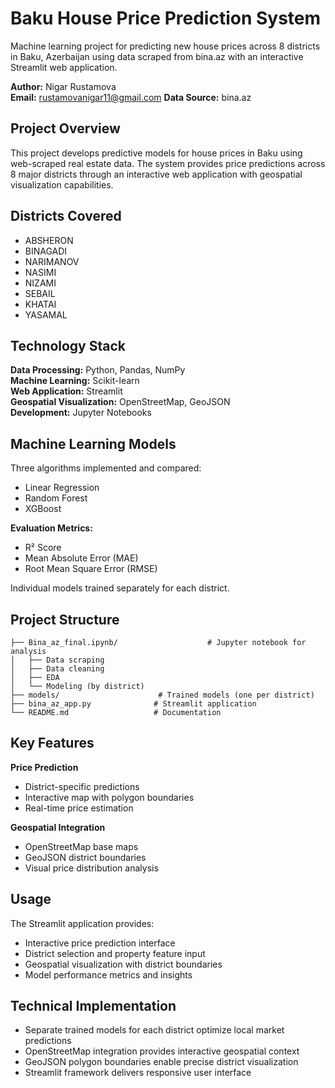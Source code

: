 # Baku House Price Prediction System

Machine learning project for predicting new house prices across 8 districts in Baku, Azerbaijan using data scraped from bina.az with an interactive Streamlit web application.

**Author:** Nigar Rustamova  
**Email:** rustamovanigar11@gmail.com
**Data Source:** bina.az

## Project Overview

This project develops predictive models for house prices in Baku using web-scraped real estate data. The system provides price predictions across 8 major districts through an interactive web application with geospatial visualization capabilities.

## Districts Covered

- ABSHERON
- BINAGADI
- NARIMANOV
- NASIMI
- NIZAMI
- SEBAIL
- KHATAI
- YASAMAL

## Technology Stack

**Data Processing:** Python, Pandas, NumPy  
**Machine Learning:** Scikit-learn  
**Web Application:** Streamlit  
**Geospatial Visualization:** OpenStreetMap, GeoJSON  
**Development:** Jupyter Notebooks

## Machine Learning Models

Three algorithms implemented and compared:
- Linear Regression
- Random Forest  
- XGBoost

**Evaluation Metrics:**
- R² Score
- Mean Absolute Error (MAE)
- Root Mean Square Error (RMSE)

Individual models trained separately for each district.

## Project Structure

```
├── Bina_az_final.ipynb/                    # Jupyter notebook for analysis
│   ├── Data scraping
│   ├── Data cleaning  
│   ├── EDA 
│   └── Modeling (by district)
├── models/                      # Trained models (one per district)
├── bina_az_app.py              # Streamlit application
└── README.md                   # Documentation
```

## Key Features

**Price Prediction**
- District-specific predictions
- Interactive map with polygon boundaries
- Real-time price estimation

**Geospatial Integration**
- OpenStreetMap base maps
- GeoJSON district boundaries
- Visual price distribution analysis

## Usage

The Streamlit application provides:
- Interactive price prediction interface
- District selection and property feature input
- Geospatial visualization with district boundaries
- Model performance metrics and insights

## Technical Implementation

- Separate trained models for each district optimize local market predictions
- OpenStreetMap integration provides interactive geospatial context
- GeoJSON polygon boundaries enable precise district visualization
- Streamlit framework delivers responsive user interface
